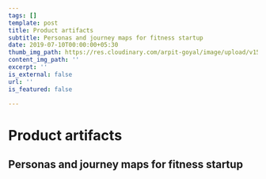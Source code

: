 ```yaml
---
tags: []
template: post
title: Product artifacts
subtitle: Personas and journey maps for fitness startup
date: 2019-07-10T00:00:00+05:30
thumb_img_path: https://res.cloudinary.com/arpit-goyal/image/upload/v1562772588/4.jpg
content_img_path: ''
excerpt: ''
is_external: false
url: ''
is_featured: false

---
```

# Product artifacts

## Personas and journey maps for fitness startup